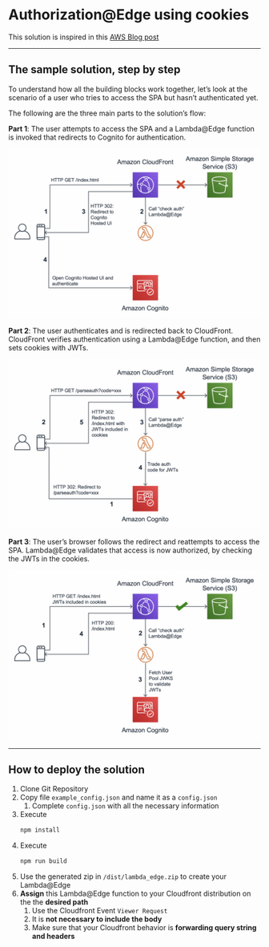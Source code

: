 # Authorization@Edge using cookies

This solution is inspired in this [AWS Blog post](https://aws.amazon.com/es/blogs/networking-and-content-delivery/authorizationedge-using-cookies-protect-your-amazon-cloudfront-content-from-being-downloaded-by-unauthenticated-users/)

---

## The sample solution, step by step
To understand how all the building blocks work together, let’s look at the scenario of a user who tries to access the SPA but hasn’t authenticated yet.

The following are the three main parts to the solution’s flow:

**Part 1**: The user attempts to access the SPA and a Lambda@Edge function is invoked that redirects to Cognito for authentication.

![Auth part 1](/docs/images/part-1.png)

**Part 2**: The user authenticates and is redirected back to CloudFront. CloudFront verifies authentication using a Lambda@Edge function, and then sets cookies with JWTs.

![Auth part 3](/docs/images/part-2.png)

**Part 3**: The user’s browser follows the redirect and reattempts to access the SPA. Lambda@Edge validates that access is now authorized, by checking the JWTs in the cookies.

![Auth part 3](/docs/images/part-3.png)

---

## How to deploy the solution

1. Clone Git Repository
2. Copy file `example_config.json` and name it as a `config.json`
    1. Complete `config.json` with all the necessary information
3. Execute 
    ````bash
    npm install
4. Execute 
    ````bash
    npm run build
5. Use the generated zip in `/dist/lambda_edge.zip` to create your Lambda@Edge
6. **Assign** this Lambda@Edge function to your Cloudfront distribution on the the **desired path**
    1. Use the Cloudfront Event `Viewer Request`
    1. It is **not necessary to include the body**
    1. Make sure that your Cloudfront behavior is **forwarding query string and headers**

